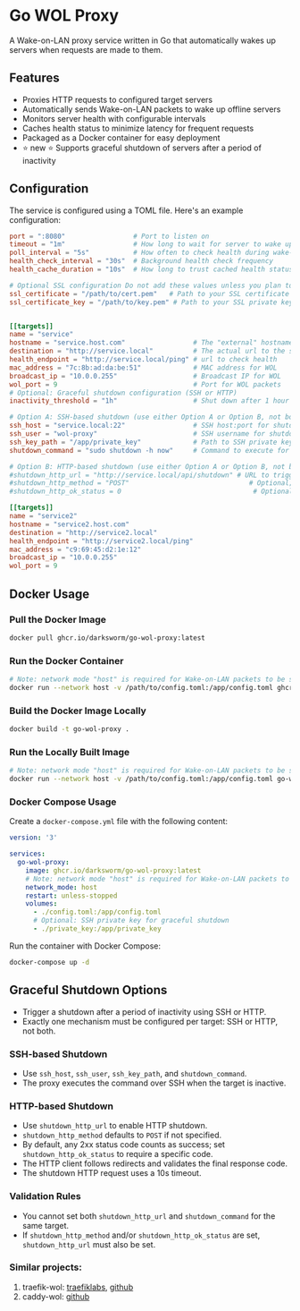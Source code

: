 # Go WOL Proxy

A Wake-on-LAN proxy service written in Go that automatically wakes up servers when requests are made to them.

## Features

- Proxies HTTP requests to configured target servers
- Automatically sends Wake-on-LAN packets to wake up offline servers
- Monitors server health with configurable intervals
- Caches health status to minimize latency for frequent requests
- Packaged as a Docker container for easy deployment
- :star: new :star: Supports graceful shutdown of servers after a period of inactivity

## Configuration

The service is configured using a TOML file. Here's an example configuration:

```toml
port = ":8080"                 # Port to listen on
timeout = "1m"                 # How long to wait for server to wake up
poll_interval = "5s"           # How often to check health during wake-up
health_check_interval = "30s"  # Background health check frequency
health_cache_duration = "10s"  # How long to trust cached health status

# Optional SSL configuration Do not add these values unless you plan to use TLS/HTTPS
ssl_certificate = "/path/to/cert.pem"   # Path to your SSL certificate
ssl_certificate_key = "/path/to/key.pem" # Path to your SSL private key


[[targets]]
name = "service"
hostname = "service.host.com"                 # The "external" hostname - what this server receives as a Host header
destination = "http://service.local"          # The actual url to the server
health_endpoint = "http://service.local/ping" # url to check health
mac_address = "7c:8b:ad:da:be:51"             # MAC address for WOL
broadcast_ip = "10.0.0.255"                   # Broadcast IP for WOL
wol_port = 9                                  # Port for WOL packets
# Optional: Graceful shutdown configuration (SSH or HTTP)
inactivity_threshold = "1h"                   # Shut down after 1 hour of inactivity

# Option A: SSH-based shutdown (use either Option A or Option B, not both)
ssh_host = "service.local:22"                 # SSH host:port for shutdown
ssh_user = "wol-proxy"                        # SSH username for shutdown
ssh_key_path = "/app/private_key"             # Path to SSH private key
shutdown_command = "sudo shutdown -h now"     # Command to execute for shutdown

# Option B: HTTP-based shutdown (use either Option A or Option B, not both)
#shutdown_http_url = "http://service.local/api/shutdown" # URL to trigger shutdown (final response validated)
#shutdown_http_method = "POST"                              # Optional; defaults to POST
#shutdown_http_ok_status = 0                                 # Optional; 0=accept any 2xx (default). Set e.g. 202 to require specific code

[[targets]]
name = "service2"
hostname = "service2.host.com"
destination = "http://service2.local"
health_endpoint = "http://service2.local/ping"
mac_address = "c9:69:45:d2:1e:12"
broadcast_ip = "10.0.0.255"
wol_port = 9
```

## Docker Usage

### Pull the Docker Image

```bash
docker pull ghcr.io/darksworm/go-wol-proxy:latest
```

### Run the Docker Container

```bash
# Note: network mode "host" is required for Wake-on-LAN packets to be sent correctly
docker run --network host -v /path/to/config.toml:/app/config.toml ghcr.io/darksworm/go-wol-proxy:latest
```

### Build the Docker Image Locally

```bash
docker build -t go-wol-proxy .
```

### Run the Locally Built Image

```bash
# Note: network mode "host" is required for Wake-on-LAN packets to be sent correctly
docker run --network host -v /path/to/config.toml:/app/config.toml go-wol-proxy
```

### Docker Compose Usage

Create a `docker-compose.yml` file with the following content:

```yaml
version: '3'

services:
  go-wol-proxy:
    image: ghcr.io/darksworm/go-wol-proxy:latest
    # Note: network mode "host" is required for Wake-on-LAN packets to be sent correctly
    network_mode: host
    restart: unless-stopped
    volumes:
      - ./config.toml:/app/config.toml
      # Optional: SSH private key for graceful shutdown
      - ./private_key:/app/private_key
```

Run the container with Docker Compose:

```bash
docker-compose up -d
```

## Graceful Shutdown Options

- Trigger a shutdown after a period of inactivity using SSH or HTTP.
- Exactly one mechanism must be configured per target: SSH or HTTP, not both.

### SSH-based Shutdown
- Use `ssh_host`, `ssh_user`, `ssh_key_path`, and `shutdown_command`.
- The proxy executes the command over SSH when the target is inactive.

### HTTP-based Shutdown
- Use `shutdown_http_url` to enable HTTP shutdown.
- `shutdown_http_method` defaults to `POST` if not specified.
- By default, any 2xx status code counts as success; set `shutdown_http_ok_status` to require a specific code.
- The HTTP client follows redirects and validates the final response code.
- The shutdown HTTP request uses a 10s timeout.

### Validation Rules
- You cannot set both `shutdown_http_url` and `shutdown_command` for the same target.
- If `shutdown_http_method` and/or `shutdown_http_ok_status` are set, `shutdown_http_url` must also be set.

### Similar projects:
1. traefik-wol: [traefiklabs](https://plugins.traefik.io/plugins/642498d26d4f66a5a8a59d25/wake-on-lan), [github](https://github.com/MarkusJx/traefik-wol)
2. caddy-wol: [github](https://github.com/dulli/caddy-wol)
